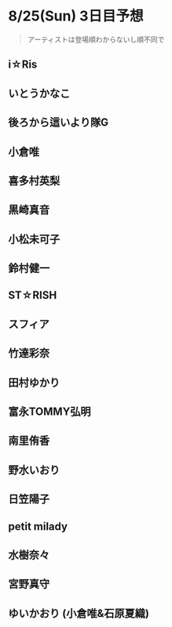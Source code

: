 # 8/25(Sun) 3日目予想

> アーティストは登場順わからないし順不同で

## i☆Ris

## いとうかなこ

## 後ろから這いより隊G

## 小倉唯

## 喜多村英梨

## 黒崎真音

## 小松未可子

## 鈴村健一

## ST☆RISH

## スフィア

## 竹達彩奈

## 田村ゆかり

## 富永TOMMY弘明

## 南里侑香

## 野水いおり

## 日笠陽子

## petit milady

## 水樹奈々

## 宮野真守

## ゆいかおり (小倉唯&石原夏織)



